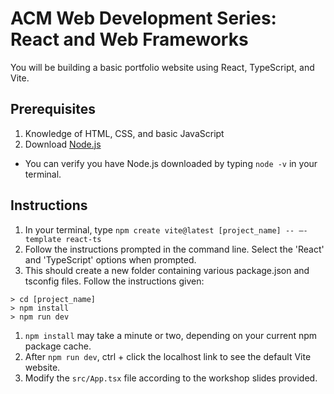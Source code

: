 # ACM Web Development Series: React and Web Frameworks

You will be building a basic portfolio website using React, TypeScript, and Vite.

## Prerequisites
1. Knowledge of HTML, CSS, and basic JavaScript
1. Download [Node.js](https://nodejs.org/en/download/prebuilt-installer)
  * You can verify you have Node.js downloaded by typing `node -v` in your terminal.

## Instructions
1. In your terminal, type `npm create vite@latest [project_name] -- –-template react-ts`
1. Follow the instructions prompted in the command line. Select the 'React' and 'TypeScript' options when prompted.
1. This should create a new folder containing various package.json and tsconfig files. Follow the instructions given:
```
> cd [project_name]
> npm install
> npm run dev
```
1. `npm install` may take a minute or two, depending on your current npm package cache.
1. After `npm run dev`, ctrl + click the localhost link to see the default Vite website.
1. Modify the `src/App.tsx` file according to the workshop slides provided.
